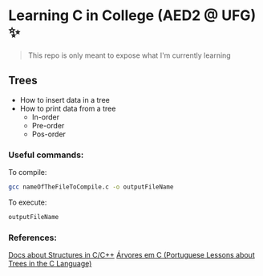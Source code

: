# Learning C in College (AED2 @ UFG) ✨

> This repo is only meant to expose what I'm currently learning

## Trees

- How to insert data in a tree
- How to print data from a tree
  - In-order
  - Pre-order
  - Pos-order

### Useful commands:

To compile:

```sh
gcc nameOfTheFileToCompile.c -o outputFileName
```

To execute:

```sh
outputFileName
```

### References:

[Docs about Structures in C/C++](https://cppguide.readthedocs.io/en/latest/cpp/structure.html?highlight=%27.%27%20operator#pointer-variable-of-structure)
[Árvores em C (Portuguese Lessons about Trees in the C Language)](https://www.youtube.com/watch?v=dcOCsxiuKeU&list=PLqJK4Oyr5WShBuC5rqt9I0fMVNnaVTpeo&index=1&ab_channel=Programeseufuturo)
